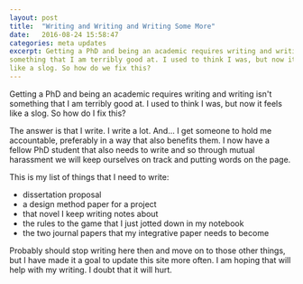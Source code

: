 ```yaml
---
layout: post
title:  "Writing and Writing and Writing Some More"
date:   2016-08-24 15:58:47
categories: meta updates
excerpt: Getting a PhD and being an academic requires writing and writing isn't
something that I am terribly good at. I used to think I was, but now it feels
like a slog. So how do we fix this?
---
```

Getting a PhD and being an academic requires writing and writing isn't
something that I am terribly good at. I used to think I was, but now it feels
like a slog. So how do I fix this?

The answer is that I write. I write a lot. And... I get someone to hold me
accountable, preferably in a way that also benefits them. I now have a fellow
PhD student that also needs to write and so through mutual harassment we will
keep ourselves on track and putting words on the page.

This is my list of things that I need to write:
- dissertation proposal
- a design method paper for a project
- that novel I keep writing notes about
- the rules to the game that I just jotted down in my notebook
- the two journal papers that my integrative paper needs to become

Probably should stop writing here then and move on to those other things, but I
have made it a goal to update this site more often. I am hoping that will help
with my writing. I doubt that it will hurt.
